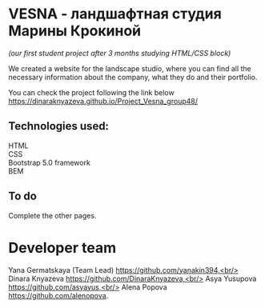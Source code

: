 # VESNA - ландшафтная студия Марины Крокиной <br/>
*(our first student project after 3 months studying HTML/CSS block)*

We created a website for the landscape studio, where you can find all the necessary information about the company, what they do and their portfolio. <br/>

You can check the project following the link below <br/>
https://dinaraknyazeva.github.io/Project_Vesna_group48/ <br/>

## Technologies used: <br/>
HTML <br/>
CSS <br/>
Bootstrap 5.0 framework <br/>
BEM <br/>

## To do <br/>
 Complete the other pages. <br/>


# Developer team <br/>
Yana Germatskaya (Team Lead) https://github.com/yanakin394,<br/>
Dinara Knyazeva https://github.com/DinaraKnyazeva,<br/>
Asya Yusupova https://github.com/asyayus,<br/>
Alena Popova https://github.com/alenopova. <br/>
